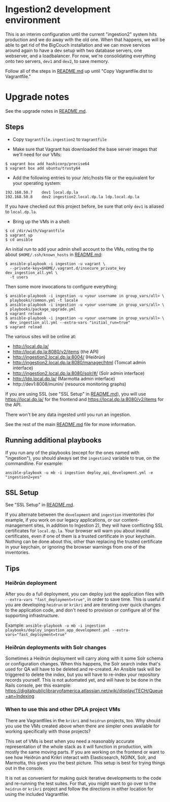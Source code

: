 
# Ingestion2 development environment

This is an interim configuration until the current "ingestion2" system hits production
and we do away with the old one.  When that happens, we will be able to get rid of
the BigCouch installation and we can move services around again to have a dev setup with
two database servers, one webserver, and a loadbalancer.  For now, we're consolidating
everything onto two servers, `dev1` and `dev2`, to save memory.

Follow all of the steps in [README.md](README.md) up until "Copy Vagrantfile.dist to Vagrantfile."

# Upgrade notes

See the upgrade notes in [README.md](README.md).

## Steps

* Copy `Vagrantfile.ingestion2` to `Vagrantfile`

* Make sure that Vagrant has downloaded the base server images that we'll need
  for our VMs:
```
$ vagrant box add hashicorp/precise64
$ vagrant box add ubuntu/trusty64
```
* Add the following entries to your /etc/hosts file or the equivalent for your
  operating system:
```
192.168.50.7    dev1 local.dp.la
192.168.50.8    dev2 ingestion2.local.dp.la ldp.local.dp.la
```
If you have checked out this project before, be sure that only `dev1` is aliased
to `local.dp.la`.
* Bring up the VMs in a shell:
```
$ cd /dir/with/Vagrantfile
$ vagrant up
$ cd ansible
```
An initial run to add your admin shell account to the VMs, noting the tip about
`$HOME/.ssh/known_hosts` in [README.md](README.md):
```
$ ansible-playbook -i ingestion -u vagrant \
  --private-key=$HOME/.vagrant.d/insecure_private_key dev_ingestion_all.yml \
  -t users
```
Then some more invocations to configure everything:
```
$ ansible-playbook -i ingestion -u <your username in group_vars/all> \
  playbooks/common.yml -t locale
$ ansible-playbook -i ingestion -u <your username in group_vars/all> \
  playbooks/package_upgrade.yml
$ vagrant reload
$ ansible-playbook -i ingestion -u <your username in group_vars/all> \
  dev_ingestion_all.yml --extra-vars "initial_run=true"
$ vagrant reload
```

The various sites will be online at:

* http://local.dp.la/
* http://local.dp.la:8080/v2/items (the API)
* http://ingestion2.local.dp.la:8004/  (Heiðrún)
* http://ingestion2.local.dp.la:8080/manager/html (Tomcat admin interface)
* http://ingestion2.local.dp.la:8080/solr/#/ (Solr admin interface)
* http://ldp.local.dp.la/ (Marmotta admin interface)
* http://dev1:8008/munin/ (resource monitoring graphs)

If you are using SSL (see "SSL Setup" in [README.md](README.md)), you will use
https://local.dp.la/ for the frontend and https://local.dp.la:8080/v2/items for
the API.

There won't be any data ingested until you run an ingestion.

See the rest of the main [README.md](README.md) file for more information.

## Running additional playbooks

If you run any of the playbooks (except for the ones named with "ingestion"),
you should always set the `ingestion2` variable to true, on the commandline. For
example:
```
ansible-playbook -u mb -i ingestion deploy_api_development.yml -e "ingestion2=yes"
```

## SSL Setup

See "SSL Setup" in [README.md](README.md).

If you alternate between the `development` and `ingestion` inventories
(for example, if you work on our legacy applications, or our content-management
sites, in addition to Ingestion 2), they will have conflicting SSL certificates
for `local.dp.la`. Your browser will warn you about invalid certificates, even
if one of them is a trusted certificate in your keychain. Nothing can be done
about this, other than replacing the trusted certificate in your keychain, or
ignoring the browser warnings from one of the inventories.


## Tips

### Heiðrún deployment

After you do a full deployment, you can deploy just the application files with
`--extra-vars "fast_deployment=true"`, in order to save time.  This is useful if
you are developing `heidrun` or `krikri` and are iterating over quick changes to the
application code, and don't need to provision or configure all of the supporting
infrastructure.

Example:
`ansible-playbook -u mb -i ingestion playbooks/deploy_ingestion_app_development.yml --extra-vars="fast_deployment=true"`

### Heiðrún deployments with Solr changes

Sometimes a Heiðrún deployment will carry along with it some Solr schema or
configuration changes.  When this happens, the Solr search index that's used
for QA will have to be deleted and re-created.  An Ansible task will be
triggered to delete the index, but you will have to re-index your repository
records yourself.  This is not automated yet, and will have to be done in the
Rails console, per this example:
https://digitalpubliclibraryofamerica.atlassian.net/wiki/display/TECH/Queue+an+Indexing

### When to use this and other DPLA project VMs

There are Vagrantfiles in the `krikri` and `heidrun` projects, too.  Why should
you use the VMs created above when there are simpler ones available for working
specifically with those projects?

This set of VMs is best when you need a reasonably accurate representation of
the whole stack as it will function in production, with mostly the same moving
parts.  If you are working on the frontend or want to see how Heiðrún and Krikri
interact with Elasticsearch, NGINX, Solr, and Marmotta, this gives you the best
picture.  This setup is best for trying things out in the console.

It is not as convenient for making quick iterative developments to the code and
re-running the test suites.  For that, you might want to go over to the
`heidrun` or `krikri` project and follow the directions in either location for
using the included Vagrantfile.
